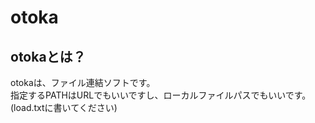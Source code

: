 # otoka
## otokaとは？
otokaは、ファイル連結ソフトです。   
指定するPATHはURLでもいいですし、ローカルファイルパスでもいいです。  
(load.txtに書いてください)  

